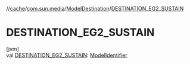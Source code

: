 //[cache](../../../index.md)/[com.sun.media](../index.md)/[ModelDestination](index.md)/[DESTINATION_EG2_SUSTAIN](-d-e-s-t-i-n-a-t-i-o-n_-e-g2_-s-u-s-t-a-i-n.md)

# DESTINATION_EG2_SUSTAIN

[jvm]\
val [DESTINATION_EG2_SUSTAIN](-d-e-s-t-i-n-a-t-i-o-n_-e-g2_-s-u-s-t-a-i-n.md): [ModelIdentifier](../-model-identifier/index.md)
